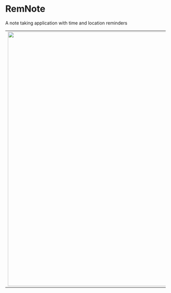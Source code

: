 # RemNote
A note taking application with time and location reminders


| | | |
|:-------------------------:|:-------------------------:|:-------------------------:|
|<img width="800" src="https://user-images.githubusercontent.com/43222349/55438237-13987480-556f-11e9-934b-b9474b728de0.png">  | <img width="800"  src="https://user-images.githubusercontent.com/43222349/55438242-15623800-556f-11e9-95e4-4feca2100d20.png"> |<img width="800"  src="https://user-images.githubusercontent.com/43222349/55438244-172bfb80-556f-11e9-8c73-288c619a34e3.png"> || <img width="800"  src="https://user-images.githubusercontent.com/43222349/55438248-185d2880-556f-11e9-9c58-382315146a08.png"> | <img width="800"  src="https://user-images.githubusercontent.com/43222349/55438265-26ab4480-556f-11e9-96c2-89d3348323ac.png"> | <img width="800"  src="https://user-images.githubusercontent.com/43222349/55438282-2dd25280-556f-11e9-9bf7-764b44da60f6.png"> ||<img width="800" src="https://user-images.githubusercontent.com/43222349/55438304-39257e00-556f-11e9-9966-0878e12c739a.png"> | <img width="800" src="https://user-images.githubusercontent.com/43222349/55438321-404c8c00-556f-11e9-8c86-7b53b57aa2a2.png"> |<img width="800"  src="https://user-images.githubusercontent.com/43222349/55438331-45114000-556f-11e9-9292-5e5cc8b66ee0.png"> |
